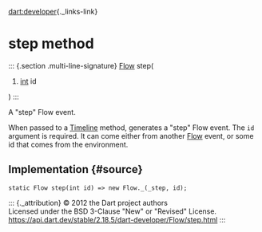 [dart:developer](../../dart-developer/dart-developer-library){._links-link}

step method
===========

::: {.section .multi-line-signature}
[Flow](../flow-class) step(

1.  [int](../../dart-core/int-class) id

)
:::

A \"step\" Flow event.

When passed to a [Timeline](../timeline-class) method, generates a
\"step\" Flow event. The `id` argument is required. It can come either
from another [Flow](../flow-class) event, or some id that comes from the
environment.

Implementation {#source}
--------------

``` {.language-dart data-language="dart"}
static Flow step(int id) => new Flow._(_step, id);
```

::: {._attribution}
© 2012 the Dart project authors\
Licensed under the BSD 3-Clause \"New\" or \"Revised\" License.\
<https://api.dart.dev/stable/2.18.5/dart-developer/Flow/step.html>
:::
